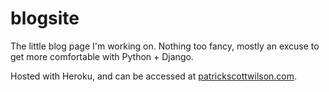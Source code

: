 blogsite
========

The little blog page I'm working on. Nothing too fancy, mostly an excuse to get more comfortable with Python + Django. 

Hosted with Heroku, and can be accessed at <a href="http://www.patrickscottwilson.com">patrickscottwilson.com</a>.
